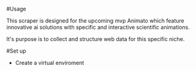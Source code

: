 #Usage

This scraper is designed for the upcoming mvp Animato which feature innovative ai solutions with specific and interactive scientific animations.

It's purpose is to collect and structure web data for this specific niche.

#Set up
- Create a virtual enviroment
